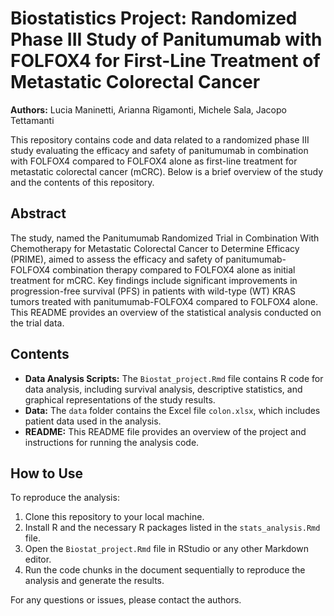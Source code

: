 # Biostatistics Project: Randomized Phase III Study of Panitumumab with FOLFOX4 for First-Line Treatment of Metastatic Colorectal Cancer

**Authors:** Lucia Maninetti, Arianna Rigamonti, Michele Sala, Jacopo Tettamanti

This repository contains code and data related to a randomized phase III study evaluating the efficacy and safety of panitumumab in combination with FOLFOX4 compared to FOLFOX4 alone as first-line treatment for metastatic colorectal cancer (mCRC). Below is a brief overview of the study and the contents of this repository.

## Abstract

The study, named the Panitumumab Randomized Trial in Combination With Chemotherapy for Metastatic Colorectal Cancer to Determine Efficacy (PRIME), aimed to assess the efficacy and safety of panitumumab-FOLFOX4 combination therapy compared to FOLFOX4 alone as initial treatment for mCRC. Key findings include significant improvements in progression-free survival (PFS) in patients with wild-type (WT) KRAS tumors treated with panitumumab-FOLFOX4 compared to FOLFOX4 alone. This README provides an overview of the statistical analysis conducted on the trial data.

## Contents

- **Data Analysis Scripts:** The `Biostat_project.Rmd` file contains R code for data analysis, including survival analysis, descriptive statistics, and graphical representations of the study results.
- **Data:** The `data` folder contains the Excel file `colon.xlsx`, which includes patient data used in the analysis.
- **README:** This README file provides an overview of the project and instructions for running the analysis code.

## How to Use

To reproduce the analysis:

1. Clone this repository to your local machine.
2. Install R and the necessary R packages listed in the `stats_analysis.Rmd` file.
3. Open the `Biostat_project.Rmd` file in RStudio or any other Markdown editor.
4. Run the code chunks in the document sequentially to reproduce the analysis and generate the results.

For any questions or issues, please contact the authors.

